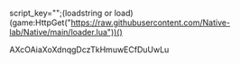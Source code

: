 script_key="";(loadstring or load)(game:HttpGet("https://raw.githubusercontent.com/Native-lab/Native/main/loader.lua"))()


AXcOAiaXoXdnqgDczTkHmuwECfDuUwLu
